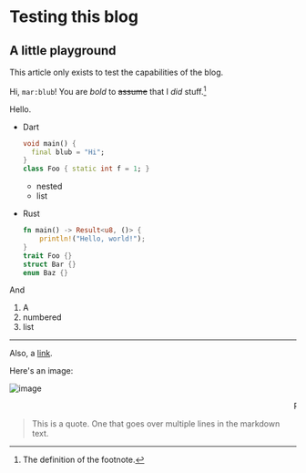 # Testing this blog
## A little playground

This article only exists to test the capabilities of the blog.

Hi, `mar:blub`! You are *bold* to ~~assume~~ that I _did_ stuff.[^mynote]

Hello.

- Dart
  
  ```dart
  void main() {
    final blub = "Hi";
  }
  class Foo { static int f = 1; }
  ```
  
  - nested
  - list
- Rust
  
  ```rust
  fn main() -> Result<u8, ()> {
      println!("Hello, world!");
  }
  trait Foo {}
  struct Bar {}
  enum Baz {}
  ```

And

1. A
2. numbered
3. list

---

Also, a [link](https://example.com).

Here's an image:

![image](https://cataas.com/cat)

<marquee>Raw HTML!</marquee>

> This is a quote.
> One that goes over multiple lines in the markdown text.

[^mynote]: The definition of the footnote.
